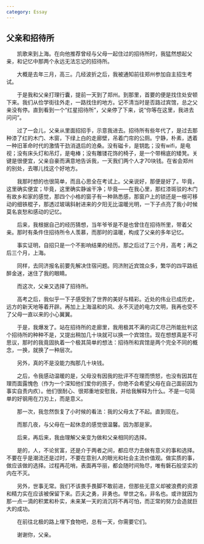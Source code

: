 ```yaml
---
category: Essay
---
```


## 父亲和招待所

　　凯歌来到上海。在向他推荐曾经与父母一起住过的招待所时，我猛然想起父亲，和记忆中那两个永远无法忘记的招待所。

　　大概是去年三月，高三。几经波折之后，我被通知前往郑州参加自主招生考试。

　　于是我和父亲打理行囊，提前一天到了郑州。到那里，首要的便是找住处安顿下来。我们从俭学街往外走，一路找住的地方。记不清当时是否路过宾馆，总之父亲没有停。直到看到一个“红星招待所”，父亲停了下来，说“你等在这里，我进去问问”。

　　过了一会儿，父亲从里面招招手，示意我进去。招待所有些年代了，是过去那种漆了红的木门、木窗，下绿上白的走廊壁，吊着门帘的公厕。宁静，朴素，透着一种旧革命时代的激情干劲消退后的沧桑。没有磁卡，是钥匙；没有wifi，是电视；没有床头灯和吊灯，是电棒；没有雕镂花饰的椅子，是一个带棉底的矮凳。关键是很便宜，父亲自豪而满意地告诉我，一天我们两个人才70块钱。在省会郑州的别处，去哪儿找这个好地方。

　　我那时想的也很简单，而且心思全在考试上。父亲说好，那便是好了。毕竟，这里确实便宜；毕竟，这里确实静谧干净；毕竟——在我心里，那红漆斑驳的木门有故乡和家的感觉，那四个小格的窗子有一种熟悉感，那窗户上的锁还是一根可移动的细铁棍子，那透过玻璃斜射进来的夕阳无比温暖光明，一下子点亮了我小时候莫名哀愁和感动的记忆。

　　后来，我根据自己的经历猜想，当年爷爷是不是也曾住在招待所里，带着父亲。那时有条件住招待所令人羡慕，而那时的温暖，构成了父亲的多年记忆。

　　事实证明，自招只是一个不影响结果的经历。那之后过了三个月，高考；再之后三个月，上海。

　　同样，去同济报名前要先解决住宿问题。同济附近宾馆众多，繁华的四平路纸醉金迷，迷住了我的眼睛。

　　而这次，父亲又选择了招待所。

　　高考之后，我似乎一下子感受到了世界的美好与精彩。近处的伟业已成历史，远方的新天地等着开辟。再加上上海温和的风、永不灭迹的电力文明，我再也受不了父母一直以来的小心翼翼。

　　于是，我爆发了。站在招待所的走廊里，我用极其不满的词汇尽己所能批判这个招待所的种种不是，又提出稍加几十块就可以换一个宾馆住。现在想想真是不可思议，那时的我竟固执着一个极其简单的想法：招待所和宾馆是两个完全不同的概念，一换，就换了一种层次。

　　另外，真的不是没能力掏那几十块钱。

　　之后，令我感动温暖的是，父母没有因我的批评不在理而愤怒，也没有因其在理而面露愧色（作为一个深知他们爱你的孩子，你绝不会希望父母在自己面前因为事实自责内疚）。他们很耐心、很郑重地安慰我，并给我解释为什么。不是一句简单的好钢用在刀刃上，而是意义。

　　那一次，我忽然恢复了小时候的看法：我的父母太了不起。直到现在。

　　而那几夜，与父母在一起休息的感觉很温馨。因为那是家。

　　后来，再后来，我由理解父亲变为做和父亲相同的选择。

　　是的，人，不论贫富，还是介于两者之间，都应尽力去做有意义的事和选择。不要在乎是潮流还是过时，不要在意别人的眼光和社会主流价值观。做实质的事，做应该做的选择。过程再花哨，表面再华丽，都会随时间殆尽，唯有磐石般坚实的内在不灭。

　　另外，世事无常。我们不该畏手畏脚不敢前进，但那些无意义却被浪费的资源和精力实在应该被保留下来。匹夫之勇，非勇也。举世之名，非名也。或许就因为那一点一滴的积累和朴实，未来某一天的消沉将不再可怕，而正常的努力会造就巨大的成功。

　　在前往北极的路上埋下食物吧，总有一天，你需要它们。

　　谢谢你，父亲。